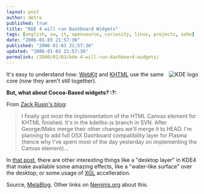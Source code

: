```yaml
---
layout: post
author: detro
published: true
title: "KDE 4 will run Dashboard Widgets"
tags: [english, sw, it, opensource, curiosity, linux, projects, soho]
date: "2006-01-03 21:57:36"
published: "2006-01-03 21:57:36"
updated: "2006-01-03 21:57:36"
permalink: /2006/01/03/kde-4-will-run-dashboard-widgets/
---
```


<img align="right" src="http://www.kdedevelopers.org/files/kde.png" alt="KDE logo" />
It's easy to understand how: <a target="_new" title="WebKit on Wikipedia" href="http://en.wikipedia.org/wiki/Webkit">WebKit</a> and <a href="http://en.wikipedia.org/wiki/Khtml" target="_new" title="KHTML on Wikipedia">KHTML</a> use the same core (now they aren't still together).

<strong>But, what about Cocoa-Based widgets?  :?: </strong>

From <a href="http://www.kdedevelopers.org/blog/14" target="_new">Zack Rusin's blog</a>:
<blockquote>I finally got most the implementation of the HTML  Canvas element for KHTML finished. It's in the kdelibs-js branch in SVN. After George/Maks merge their other changes we'll merge it to HEAD. I'm planning to add full OSX Dashboard compatibility layer for Plasma (hence why I've spent most of the day yesterday on implementing the Canvas element)... </blockquote>

In <a href="http://www.kdedevelopers.org/node/1715" target="_new">that post</a>, there are other interesting things like a "desktop layer" in KDE4 that make available some amazing effects, like a "water-like surface" over the desktop; or some usage of <a href="http://www.detronizator.org/home/index.php?s=xgl">XGL</a> accelleration.

Source, <a href="http://www.melablog.it/post/1283/le-widget-di-tiger-arriveranno-su-linux" target="_new">MelaBlog</a>.
Other links on <a target="_new" href="http://www.neminis.org/wordpress/kde-4-supportera-le-dashboard-widgets-di-apple.xhtml">Neminis.org</a> about this.
